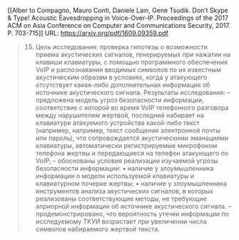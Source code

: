 [[Alber to Compagno, Mauro Conti, Daniele Lain, Gene Tsudik. Don’t Skype & Type! Acoustic Eavesdropping in Voice-Over-IP. Proceedings of the 2017 ACM on Asia Conference on Computer and Communications Security, 2017. Р. 703-715]]
URL: https://arxiv.org/pdf/1609.09359.pdf

>15. Цель исследования: 
>проверка гипотезы о возможности приема акустических сигналов, генерируемых при нажатии на клавиши клавиатуры, с помощью программного обеспечения VoIP и распознавания вводимых символов по их известным акустическим образам в условиях, когда у атакующего отсутствует какая-либо дополнительная информация об источнике акустического сигнала. 
>Результаты исследования: 
>– предложена модель угроз безопасности информации, соответствие с которой во время VoIP телефонного разговора между нарушителем жертвой, последний набирает на клавиатуре атакуемого устройства какой-либо текст (например, например, текст сообщения электронной почты или пароль), что сопровождается акустическими эманациями клавиатуры, автоматически регистрируемые микрофоном телефона жертвы и передающиеся на телефон атакующего по VoIP; – обоснованы условия реализации изучаемой угрозы безопасности информации: 
>• наличие у злоумышленника информации о модели используемой клавиатуры и клавиатурном почерке жертвы; 
>• наличие у злоумышленника инструментов анализа акустических сигналов, в которых реализованы соответствующие методы, не требующие априорной информации об источнике акустического сигнала. 
>– продемонстрировано, что вероятность утечки информации по исследуемому ТКУИ возрастает при увеличении числа символов набираемого жертвой текста.